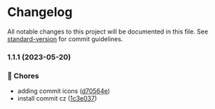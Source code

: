 # Changelog

All notable changes to this project will be documented in this file. See [standard-version](https://github.com/conventional-changelog/standard-version) for commit guidelines.

### 1.1.1 (2023-05-20)


### 🚚 Chores

* adding commit icons ([d70564e](https://github.com/GuillaumeCregut/ModelsKitDatabase/commit/d70564e6a43d26f84de2a96535149c613584e279))
* install commit cz ([1c3e037](https://github.com/GuillaumeCregut/ModelsKitDatabase/commit/1c3e037de626c1c5beeb07adf5df38cc754b42aa))
